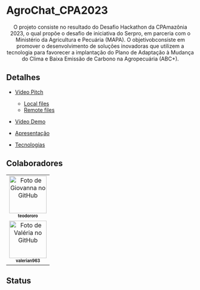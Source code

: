 # AgroChat_CPA2023


<p align="center">O projeto consiste no resultado do Desafio Hackathon da CPAmazônia 2023, o qual propõe o desafio de iniciativa do Serpro, em parceria com o Ministério da Agricultura e Pecuária (MAPA). O objetivobconsiste em promover o desenvolvimento de soluções inovadoras que utilizem a tecnologia para favorecer a implantação do Plano de Adaptação à Mudança do Clima e Baixa Emissão de Carbono na Agropecuária (ABC+).</p>

## Detalhes
<!--ts-->
   * [Vídeo Pitch](#video-pitch)
      * [Local files](#local-files)
      * [Remote files](#remote-files)

   * [Vídeo Demo](#video-demo)
   * [Apresentação](#apresentacao)
   * [Tecnologias](#tecnologias)
<!--te-->
## Colaboradores
<table>
  <tr>
    <td align="center">
      <a href="http://github.com/teodororo"> 
        <img src="https://avatars.githubusercontent.com/<teodororo>" width="100px;" alt="Foto de Giovanna no GitHub"/><br>
        <sub>
        <sub>
          <b>teodororo</b>
        </sub>
      </a>
    </td>
  </tr>
   <tr>
    <td align="center">
      <a href="http://github.com/valerian963"> 
        <img src="https://avatars.githubusercontent.com/<teodororo>" width="100px;" alt="Foto de Valéria no GitHub"/><br>
        <sub>
        <sub>
          <b>valerian963</b>
        </sub>
      </a>
    </td>
  </tr>
        </table>
          
## Status
